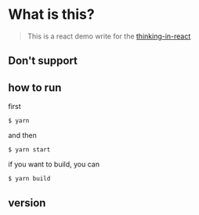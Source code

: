 # What is this?

> This is a react demo write for the [thinking-in-react](https://facebook.github.io/react/docs/thinking-in-react.html)


## Don't support 


## how to run
first
```
$ yarn
```

and then

```
$ yarn start
```

if you want to build, you can 
```
$ yarn build
```

## version
